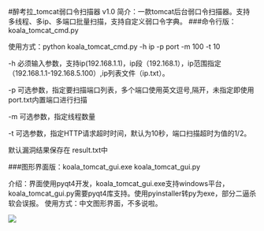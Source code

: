 #醉考拉_tomcat弱口令扫描器 v1.0
简介：一款tomcat后台弱口令扫描器。支持多线程、多ip、多端口批量扫描，支持自定义弱口令字典。
###命令行版：koala_tomcat_cmd.py

使用方式：python koala_tomcat_cmd.py -h ip -p port -m 100 -t 10

-h 必须输入参数，支持ip(192.168.1.1)，ip段（192.168.1），ip范围指定（192.168.1.1-192.168.5.100）,ip列表文件（ip.txt）。

-p 可选参数，指定要扫描端口列表，多个端口使用英文逗号,隔开，未指定即使用port.txt内置端口进行扫描

-m 可选参数，指定线程数量

-t 可选参数，指定HTTP请求超时时间，默认为10秒，端口扫描超时为值的1/2。

默认漏洞结果保存在 result.txt中


###图形界面版：koala_tomcat_gui.exe  koala_tomcat_gui.py 

介绍：界面使用pyqt4开发，koala_tomcat_gui.exe支持windows平台，koala_tomcat_gui.py需要pyqt4库支持。使用pyinstaller转py为exe，部分二逼杀软会误报。
使用方式：中文图形界面，不多说啦。

![](https://github.com/magicming200/tomcat-weak-password-scanner/blob/master/koala_tomcat_gui_screenshot.png)
